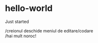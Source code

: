 # hello-world
Just started 




/creionul deschide meniul de editare/codare  
/hai mult noroc! 





